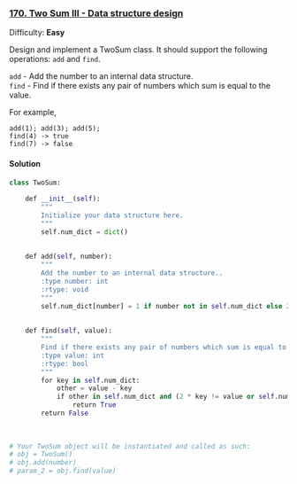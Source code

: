 ### [170\. Two Sum III - Data structure design](https://leetcode.com/problems/two-sum-iii-data-structure-design/description/)

Difficulty: **Easy**



Design and implement a TwoSum class. It should support the following operations: `add` and `find`.

`add` - Add the number to an internal data structure.  
`find` - Find if there exists any pair of numbers which sum is equal to the value.

For example,  

```
add(1); add(3); add(5);
find(4) -> true
find(7) -> false
```



#### Solution
```python
class TwoSum:
​
    def __init__(self):
        """
        Initialize your data structure here.
        """
        self.num_dict = dict()
        
​
    def add(self, number):
        """
        Add the number to an internal data structure..
        :type number: int
        :rtype: void
        """
        self.num_dict[number] = 1 if number not in self.num_dict else 2
        
​
    def find(self, value):
        """
        Find if there exists any pair of numbers which sum is equal to the value.
        :type value: int
        :rtype: bool
        """
        for key in self.num_dict:
            other = value - key
            if other in self.num_dict and (2 * key != value or self.num_dict[other] == 2):
                return True
        return False
            
​
​
# Your TwoSum object will be instantiated and called as such:
# obj = TwoSum()
# obj.add(number)
# param_2 = obj.find(value)
```